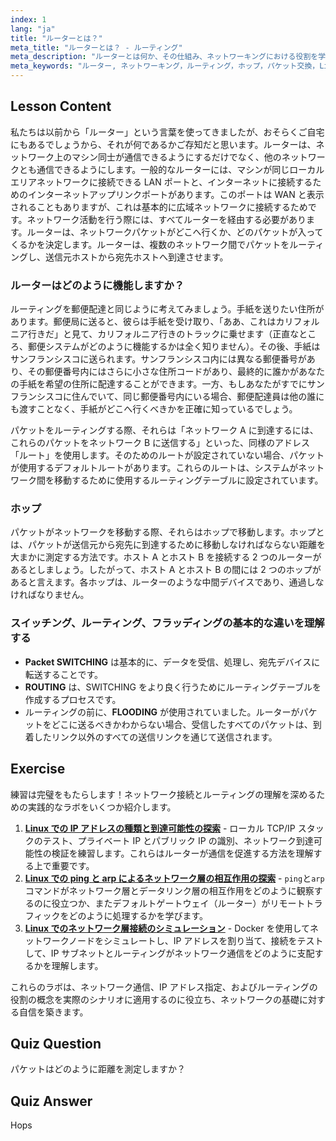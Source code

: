 ```yaml
---
index: 1
lang: "ja"
title: "ルーターとは？"
meta_title: "ルーターとは？ - ルーティング"
meta_description: "ルーターとは何か、その仕組み、ネットワーキングにおける役割を学びましょう。ルーティング、ホップ、パケット配信について初心者向けに理解を深めます。"
meta_keywords: "ルーター, ネットワーキング，ルーティング，ホップ，パケット交換，Linux ネットワーキング，初心者向けチュートリアル，ネットワークガイド"
---
```


## Lesson Content

私たちは以前から「ルーター」という言葉を使ってきましたが、おそらくご自宅にもあるでしょうから、それが何であるかご存知だと思います。ルーターは、ネットワーク上のマシン同士が通信できるようにするだけでなく、他のネットワークとも通信できるようにします。一般的なルーターには、マシンが同じローカルエリアネットワークに接続できる LAN ポートと、インターネットに接続するためのインターネットアップリンクポートがあります。このポートは WAN と表示されることもありますが、これは基本的に広域ネットワークに接続するためです。ネットワーク活動を行う際には、すべてルーターを経由する必要があります。ルーターは、ネットワークパケットがどこへ行くか、どのパケットが入ってくるかを決定します。ルーターは、複数のネットワーク間でパケットをルーティングし、送信元ホストから宛先ホストへ到達させます。

### ルーターはどのように機能しますか？

ルーティングを郵便配達と同じように考えてみましょう。手紙を送りたい住所があります。郵便局に送ると、彼らは手紙を受け取り、「ああ、これはカリフォルニア行きだ」と見て、カリフォルニア行きのトラックに乗せます（正直なところ、郵便システムがどのように機能するかは全く知りません）。その後、手紙はサンフランシスコに送られます。サンフランシスコ内には異なる郵便番号があり、その郵便番号内にはさらに小さな住所コードがあり、最終的に誰かがあなたの手紙を希望の住所に配達することができます。一方、もしあなたがすでにサンフランシスコに住んでいて、同じ郵便番号内にいる場合、郵便配達員は他の誰にも渡すことなく、手紙がどこへ行くべきかを正確に知っているでしょう。

パケットをルーティングする際、それらは「ネットワーク A に到達するには、これらのパケットをネットワーク B に送信する」といった、同様のアドレス「ルート」を使用します。そのためのルートが設定されていない場合、パケットが使用するデフォルトルートがあります。これらのルートは、システムがネットワーク間を移動するために使用するルーティングテーブルに設定されています。

### ホップ

パケットがネットワークを移動する際、それらはホップで移動します。ホップとは、パケットが送信元から宛先に到達するために移動しなければならない距離を大まかに測定する方法です。ホスト A とホスト B を接続する 2 つのルーターがあるとしましょう。したがって、ホスト A とホスト B の間には 2 つのホップがあると言えます。各ホップは、ルーターのような中間デバイスであり、通過しなければなりません。

### スイッチング、ルーティング、フラッディングの基本的な違いを理解する

- **Packet SWITCHING** は基本的に、データを受信、処理し、宛先デバイスに転送することです。
- **ROUTING** は、SWITCHING をより良く行うためにルーティングテーブルを作成するプロセスです。
- ルーティングの前に、**FLOODING** が使用されていました。ルーターがパケットをどこに送るべきかわからない場合、受信したすべてのパケットは、到着したリンク以外のすべての送信リンクを通じて送信されます。

## Exercise

練習は完璧をもたらします！ネットワーク接続とルーティングの理解を深めるための実践的なラボをいくつか紹介します。

1. **[Linux での IP アドレスの種類と到達可能性の探索](https://labex.io/ja/labs/comptia-explore-ip-address-types-and-reachability-in-linux-592780)** - ローカル TCP/IP スタックのテスト、プライベート IP とパブリック IP の識別、ネットワーク到達可能性の検証を練習します。これらはルーターが通信を促進する方法を理解する上で重要です。
2. **[Linux での ping と arp によるネットワーク層の相互作用の探索](https://labex.io/ja/labs/comptia-explore-network-layer-interaction-with-ping-and-arp-in-linux-592746)** - `ping`と`arp`コマンドがネットワーク層とデータリンク層の相互作用をどのように観察するのに役立つか、またデフォルトゲートウェイ（ルーター）がリモートトラフィックをどのように処理するかを学びます。
3. **[Linux でのネットワーク層接続のシミュレーション](https://labex.io/ja/labs/comptia-simulate-network-layer-connectivity-in-linux-592752)** - Docker を使用してネットワークノードをシミュレートし、IP アドレスを割り当て、接続をテストして、IP サブネットとルーティングがネットワーク通信をどのように支配するかを理解します。

これらのラボは、ネットワーク通信、IP アドレス指定、およびルーティングの役割の概念を実際のシナリオに適用するのに役立ち、ネットワークの基礎に対する自信を築きます。

## Quiz Question

パケットはどのように距離を測定しますか？

## Quiz Answer

Hops

